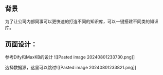
## 背景
为了让公司内部同事可以更快速的打造不同的知识库，可以一键搭建不同类的知识库。


## 页面设计：
参考Dify和MaxKB的设计
![[Pasted image 20240801233730.png]]

选择数据源，这里可以跳过![[Pasted image 20240801233821.png]]

